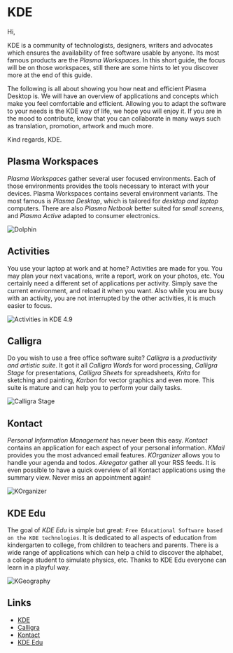# KDE

Hi,

KDE is a community of technologists, designers, writers and advocates which
ensures the availability of free software usable by anyone. Its most famous
products are the _Plasma Workspaces_. In this short guide, the focus will
be on those workspaces, still  there are some hints to let you discover more
at the end of this guide.

The following is all about showing you how neat and efficient Plasma Desktop
is. We will have an overview of applications and concepts which make you feel
comfortable and efficient. Allowing you to adapt the software to your needs
is the KDE way of life, we hope you will enjoy it. If you are in the mood to
contribute, know that you can collaborate in many ways such as translation,
promotion, artwork and much more.

Kind regards,
KDE.

## Plasma Workspaces

_Plasma Workspaces_ gather several user focused environments. Each of those
environments provides the tools necessary to interact with your devices.
Plasma Workspaces contains several environment variants. The most famous is
_Plasma Desktop_, which is tailored for _desktop and laptop_ computers. There
are also _Plasma Netbook_ better suited for _small screens_, and _Plasma
Active_ adapted to consumer electronics.

![Dolphin](https://raw.github.com/KINFOO/kde-booklet/master/images/workspaces/kde49-dolphin_.png "Browsing files with Dolphin")

## Activities

You use your laptop at work and at home? Activities are made for you.
You may plan your next vacations, write a report, work on your photos, etc.
You certainly need a different set of applications per activity. Simply save
the current environment, and reload it when you want. Also while you are busy
with an activity, you are not interrupted by the other activities, it is
much easier to focus.

![Activities in KDE 4.9](https://raw.github.com/KINFOO/kde-booklet/master/images/workspaces/kde49-link-files-to-activities-cropped.png "Defining an activity")

## Calligra

Do you wish to use a free office software suite? _Calligra_ is a _productivity
and artistic suite_. It got it all _Calligra Words_ for word processing,
_Calligra Stage_ for presentations, _Calligra Sheets_ for spreadsheets, _Krita_
for sketching and painting, _Karbon_ for vector graphics and even more. This
suite is mature and can help you to perform your daily tasks.

![Calligra Stage](https://raw.github.com/KINFOO/kde-booklet/master/images/calligra/stage.png "A presentation with Calligra Stage")

## Kontact

_Personal Information Management_ has never been this easy. _Kontact_ contains
an application for each aspect of your personal information. _KMail_ provides
you the most advanced email features. _KOrganizer_ allows you to handle your
agenda and todos. _Akregator_ gather all your RSS feeds. It is even possible
to have a quick overview of all Kontact applications using the summary view.
Never miss an appointment again!

![KOrganizer](https://raw.github.com/KINFOO/kde-booklet/master/images/kontact/korganizer.png "KOrganizer in action")

## KDE Edu

The goal of _KDE Edu_ is simple but great: `Free Educational Software based on
the KDE technologies`. It is dedicated to all aspects of education from
kindergarten to college, from children to teachers and parents. There is a wide
range of applications which can help a child to discover the alphabet, a
college student to simulate physics, etc. Thanks to KDE Edu everyone can learn
in a playful way.

![KGeography](https://raw.github.com/KINFOO/kde-booklet/master/images/kdeedu/kgeography.png "Learn geography")

## Links

* [KDE](http://www.kde.org)
* [Calligra](http://www.calligra.org)
* [Kontact](http://userbase.kde.org/Kontact)
* [KDE Edu](http://edu.kde.org)
